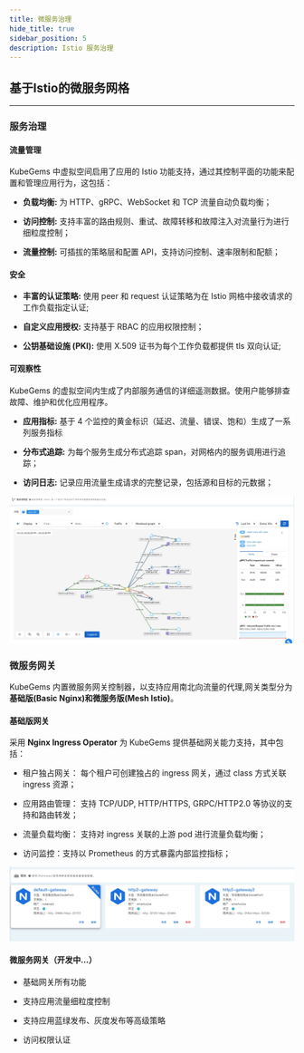 ```yaml
---
title: 微服务治理
hide_title: true
sidebar_position: 5
description: Istio 服务治理
---
```


## 基于Istio的微服务网格

--- 

### 服务治理


#### 流量管理

KubeGems 中虚拟空间启用了应用的 Istio 功能支持，通过其控制平面的功能来配置和管理应用行为，这包括：

- **负载均衡:** 为 HTTP、gRPC、WebSocket 和 TCP 流量自动负载均衡；

- **访问控制:** 支持丰富的路由规则、重试、故障转移和故障注入对流量行为进行细粒度控制；

- **流量控制:** 可插拔的策略层和配置 API，支持访问控制、速率限制和配额；

#### 安全

- **丰富的认证策略:** 使用 peer 和 request 认证策略为在 Istio 网格中接收请求的工作负载指定认证;

- **自定义应用授权:** 支持基于 RBAC 的应用权限控制；

- **公钥基础设施 (PKI):** 使用 X.509 证书为每个工作负载都提供 tls 双向认证;

#### 可观察性

KubeGems 的虚拟空间内生成了内部服务通信的详细遥测数据。使用户能够排查故障、维护和优化应用程序。

- **应用指标:** 基于 4 个监控的黄金标识（延迟、流量、错误、饱和）生成了一系列服务指标

- **分布式追踪:** 为每个服务生成分布式追踪 span，对网格内的服务调用进行追踪；

- **访问日志:** 记录应用流量生成请求的完整记录，包括源和目标的元数据；

![](./assets/mesh.jpg)


### 微服务网关


KubeGems 内置微服务网关控制器，以支持应用南北向流量的代理,网关类型分为**基础版(Basic Nginx)**和**微服务版(Mesh Istio)**。

#### 基础版网关

采用 **Nginx Ingress Operator** 为 KubeGems 提供基础网关能力支持，其中包括：

- 租户独占网关： 每个租户可创建独占的 ingress 网关，通过 class 方式关联 ingress 资源；

- 应用路由管理： 支持 TCP/UDP, HTTP/HTTPS, GRPC/HTTP2.0 等协议的支持和路由转发；

- 流量负载均衡： 支持对 ingress 关联的上游 pod 进行流量负载均衡；

- 访问监控：支持以 Prometheus 的方式暴露内部监控指标；

![](./assets/gateway.jpg)

#### 微服务网关（开发中...）

- 基础网关所有功能

- 支持应用流量细粒度控制

- 支持应用蓝绿发布、灰度发布等高级策略

- 访问权限认证
